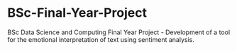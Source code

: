 # BSc-Final-Year-Project
BSc Data Science and Computing Final Year Project - Development of a tool for the emotional interpretation of text using sentiment analysis.
